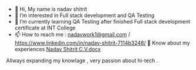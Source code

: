 - 👋 Hi, My name is nadav shitrit
- 👀 I’m interested in Full stack development and QA Testing
- 🌱 I’m currently learning QA Testing after finished Full stack development certificate at INT College
- 📫 How to reach me : nadavwork1@gmail.com / https://www.linkedin.com/in/nadav-shitrit-7114b3248/
📄 Know about my experiences [Nadav Shitrit C.V.docx](https://github.com/nadavs11/nadavs11/files/9900786/Nadav.Shitrit.C.V.docx)

Allways expanding my knowlage , very passion about hi-tech .
